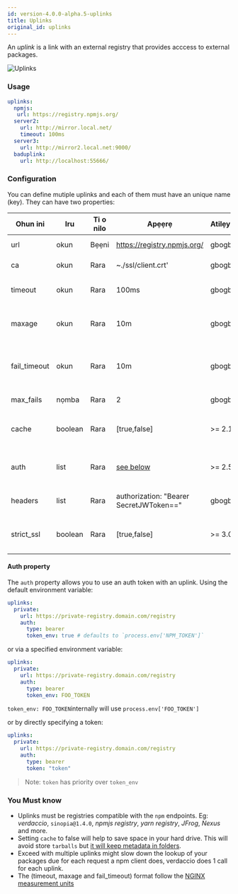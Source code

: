 ```yaml
---
id: version-4.0.0-alpha.5-uplinks
title: Uplinks
original_id: uplinks
---
```


An *uplink* is a link with an external registry that provides acccess to external packages.

![Uplinks](https://user-images.githubusercontent.com/558752/52976233-fb0e3980-33c8-11e9-8eea-5415e6018144.png)

### Usage

```yaml
uplinks:
  npmjs:
   url: https://registry.npmjs.org/
  server2:
    url: http://mirror.local.net/
    timeout: 100ms
  server3:
    url: http://mirror2.local.net:9000/
  baduplink:
    url: http://localhost:55666/
```

### Configuration

You can define mutiple uplinks and each of them must have an unique name (key). They can have two properties:

| Ohun ini     | Iru     | Ti o nilo | Apẹẹrẹ                                  | Atilẹyin | Apejuwe                                                                                                                    | Atilẹwa    |
| ------------ | ------- | --------- | --------------------------------------- | -------- | -------------------------------------------------------------------------------------------------------------------------- | ---------- |
| url          | okun    | Bẹẹni     | https://registry.npmjs.org/             | gbogbo   | The registry url                                                                                                           | npmjs      |
| ca           | okun    | Rara      | ~./ssl/client.crt'                      | gbogbo   | SSL path certificate                                                                                                       | No default |
| timeout      | okun    | Rara      | 100ms                                   | gbogbo   | set new timeout for the request                                                                                            | 30s        |
| maxage       | okun    | Rara      | 10m                                     | gbogbo   | the time threshold to the cache is valid                                                                                   | 2m         |
| fail_timeout | okun    | Rara      | 10m                                     | gbogbo   | defines max time when a request becomes a failure                                                                          | 5m         |
| max_fails    | nọmba   | Rara      | 2                                       | gbogbo   | limit maximun failure request                                                                                              | 2          |
| cache        | boolean | Rara      | [true,false]                            | >= 2.1   | cache all remote tarballs in storage                                                                                       | true       |
| auth         | list    | Rara      | [see below](uplinks.md#auth-property)   | >= 2.5   | assigns the header 'Authorization' [more info](http://blog.npmjs.org/post/118393368555/deploying-with-npm-private-modules) | disabled   |
| headers      | list    | Rara      | authorization: "Bearer SecretJWToken==" | gbogbo   | list of custom headers for the uplink                                                                                      | disabled   |
| strict_ssl   | boolean | Rara      | [true,false]                            | >= 3.0   | If true, requires SSL certificates be valid.                                                                               | true       |

#### Auth property

The `auth` property allows you to use an auth token with an uplink. Using the default environment variable:

```yaml
uplinks:
  private:
    url: https://private-registry.domain.com/registry
    auth:
      type: bearer
      token_env: true # defaults to `process.env['NPM_TOKEN']`
```

or via a specified environment variable:

```yaml
uplinks:
  private:
    url: https://private-registry.domain.com/registry
    auth:
      type: bearer
      token_env: FOO_TOKEN
```

`token_env: FOO_TOKEN`internally will use `process.env['FOO_TOKEN']`

or by directly specifying a token:

```yaml
uplinks:
  private:
    url: https://private-registry.domain.com/registry
    auth:
      type: bearer
      token: "token"
```

> Note: `token` has priority over `token_env`

### You Must know

* Uplinks must be registries compatible with the `npm` endpoints. Eg: *verdaccio*, `sinopia@1.4.0`, *npmjs registry*, *yarn registry*, *JFrog*, *Nexus* and more.
* Setting `cache` to false will help to save space in your hard drive. This will avoid store `tarballs` but [it will keep metadata in folders](https://github.com/verdaccio/verdaccio/issues/391).
* Exceed with multiple uplinks might slow down the lookup of your packages due for each request a npm client does, verdaccio does 1 call for each uplink.
* The (timeout, maxage and fail_timeout) format follow the [NGINX measurement units](http://nginx.org/en/docs/syntax.html)